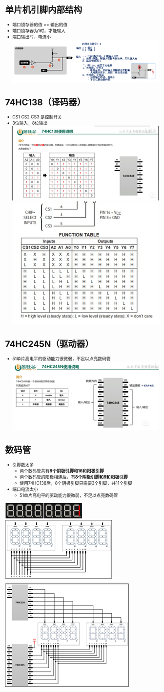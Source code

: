 # 单片机引脚内部结构
- 端口锁存器的值 == 输出的值
- 端口锁存器为1时，才能输入
- 端口输出时，电流小
![](../photo/Pasted%20image%2020250811155722.png)
# 74HC138（译码器）
- CS1 CS2 CS3 是控制开关
- 3位输入，8位输出
![](../photo/Pasted%20image%2020250811160037.png)
![](../photo/Pasted%20image%2020250811160122.png)
# 74HC245N（驱动器）
- 51单片高电平的驱动能力很微弱，不足以点亮数码管
![](../photo/Pasted%20image%2020250811161656.png)
# 数码管
- 引脚数太多
	- 两个数码管共有**8个阴极引脚和16和阳极引脚**
	- 两个数码管的阳极相连后，有**8个阴极引脚和8和阳极引脚**
	- 使用74HC138后，8个阴极引脚只需要3个引脚，共11个引脚
- 端口电流太小
	- 51单片高电平的驱动能力很微弱，不足以点亮数码管

![](../photo/Pasted%20image%2020250811160711.png)
![](../photo/Pasted%20image%2020250811160733.png)

![](../photo/Pasted%20image%2020250811161843.png)
